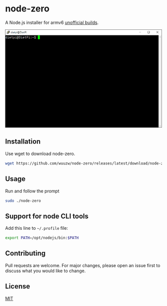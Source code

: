 # node-zero

A Node.js installer for armv6 [unofficial builds](https://unofficial-builds.nodejs.org/).

![node-zero gif](node-zero.gif)
## Installation

Use wget to download node-zero.
```bash
wget https://github.com/wuuzw/node-zero/releases/latest/download/node-zero
```
## Usage
Run and follow the prompt

```bash
sudo ./node-zero
```

## Support for node CLI tools
Add this line to `~/.profile` file:

```bash
export PATH=/opt/nodejs/bin:$PATH
```

## Contributing
Pull requests are welcome. For major changes, please open an issue first to discuss what you would like to change.

## License
[MIT](LICENSE)
